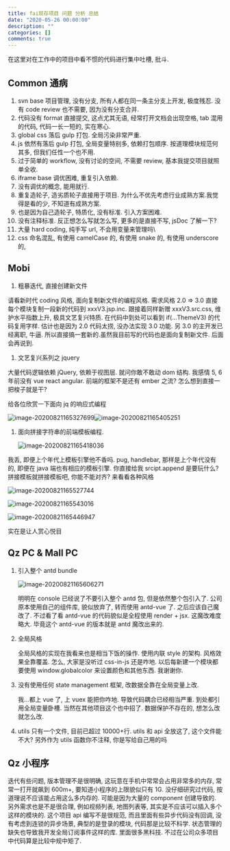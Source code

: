 ```yaml
---
title: fai现存项目 问题 分析 总结
date: "2020-05-26 00:00:00"
description: ""
categories: []
comments: true
---
```


在这里对在工作中的项目中看不惯的代码进行集中吐槽, 批斗.

## Common 通病

1. svn base 项目管理, 没有分支, 所有人都在同一条主分支上开发, 极度残忍. 没有 code review 也不需要, 因为没有分支合并.
2. 代码没有 format 直接提交, 这点尤其无语, 经常打开文档会出现空格, tab 混用的代码, 代码一长一短的, 实在寒心.
3. global css 落后 gulp 打包. 全局污染非常严重.
4. js 依然有落后 gulp 打包, 全局变量特别多, 依赖打包顺序. 按道理模块规范何其多, 但我们任性一个也不用.
5. 过于简单的 workflow, 没有讨论的空间, 不需要 review, 基本我提交项目就照单全收.
6. iframe base 调优困难, 重复引入依赖.
7. 没有调优的概念, 能用就行.
8. 重复造轮子, 造劣质轮子直接用于项目. 为什么不优先考虑行业成熟方案.我觉得是看的少, 不知道有成熟方案.
9. 也是因为自己造轮子, 特质化, 没有标准. 引入方案困难.
10. 没有注释标准. 反正想怎么写就怎么写, 更多的是直接不写, jsDoc 了解一下?
11. 大量 hard coding, 纯手写 url, 不会用变量来管理吗\
12. css 命名混乱, 有使用 camelCase 的, 有使用 snake 的, 有使用 underscore 的,

## Mobi

1. 粗暴迭代, 直接创建新文件

请看新时代 coding 风格, 面向复制新文件的编程风格. 需求风格 2.0 => 3.0 直接每个模块复制一段新的代码到 xxxV3.jsp.inc. 跟接着同样新赠 xxxV3.src.css, 维护水平指数上升, 极具文艺复兴特质. 在代码中到处可以看到 if(...ThemeV3) 的代码复用字样. 估计也是因为 2.0 代码太捞, 没办法实现 3.0 功能. 另 3.0 的主开发已经离职, 牛逼. 所以直接搞一套新的.虽然我目前写的代码也是面向复制新文件. 后面会再说到.

1. 文艺复兴系列之 jquery

大量代码逻辑依赖 jQuery, 依赖于视图层. 就问你敢不敢动 dom 结构. 我感情 5, 6 年前没有 vue react angular. 前端的框架不是还有 ember 之流? 怎么想到直接一把梭子就是干?

给各位欣赏一下面向 jq 的响应式编程

![image-20200821165327699](assets/image-20200821165327699.png)![image-20200821165405251](assets/image-20200821165405251.png)

1. 面向拼接字符串的前端模板编程.

   ![image-20200821165418036](assets/image-20200821165418036.png)

我丢, 即便上个年代上模板引擎他不香吗. pug, handlebar, 那样是上个年代没有的, 即便在 java 端也有相应的模板引擎. 你直接给我 srcipt.append 是要玩什么? 拼接模板就拼接模板吧, 你能不能对齐? 来看看各种风格

![image-20200821165527744](assets/image-20200821165527744.png)

![image-20200821165543016](assets/image-20200821165543016.png)

![image-20200821165446947](assets/image-20200821165446947.png)

实在是让人赏心悦目

## Qz PC & Mall PC

1. 引入整个 antd bundle

   ![image-20200821165606271](assets/image-20200821165606271.png)

   明明在 console 已经说了不要引入整个 antd 包, 但是依然整个包引入了. 公司原本使用自己的组件库, 貌似放弃了, 转而使用 antd-vue 了. 之后应该自己魔改了. 不过看了看 antd-vue 的代码貌似是全程使用 render + jsx. 这魔改难度略大. 毕竟这个 antd-vue 的版本就是 antd 魔改出来的.

2. 全局风格

   全局风格的实现在我看来也是相当下饭的操作. 使用内联 style 的架构. 风格效果全靠覆盖. 怎么, 大家是没听过 css-in-js 还是咋地. 以后每新建一个模块都要使用 window.globalcolor 来设置颜色和其他东西. 我谢谢你.

3. 没有使用任何 state management 框架, 改数据全靠在全局变量上改.

   我...都上 vue 了, 上 vuex 能把你咋地. 导致代码耦合已经相当严重. 到处都引用全局变量卧槽. 当然在其他项目这个也中招了. 数据保护不存在的, 想怎么改就怎么改.

4. utils 只有一个文件, 目前已超过 10000+行. utils 和 api 全放这了, 这个文件能不大? 另外作为 utils 函数你不注释, 你是写给自己用的吗

## Qz 小程序

迭代有些问题, 版本管理不是很明确, 这玩意在手机中常常会占用非常多的内存, 常常一打开就飙到 600m+, 要知道小程序的上限貌似只有 1G. 没仔细研究过代码, 按道理说不应该能占用这么多内存的. 可能是因为大量的 component 创建导致的. 另外需求也是不是很合理, 例如视频列表, 地图列表等, 其实是不应该可以插入多个这样的模块的. 这个项目 api 编写不是很规范, 而且里面有些异步代码没有回调, 没有考虑到连锁的异步场景, 典型的是登录的模块, 代码那是比较不科学. 状态管理的缺失也导致我开发全局订阅事件这样的库. 里面很多黑科技. 不过在公司众多项目中代码算是比较中规中矩了.
